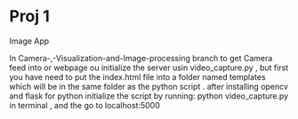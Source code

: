 # Proj 1
 Image App


In Camera-,-Visualization-and-Image-processing branch to get Camera feed into or webpage ou initialize the server usin video_capture.py , but first you have need to put the index.html file into a folder named templates which will be in the same folder as the python script . after installing opencv and flask for python initialize the script by running: python video_capture.py in terminal , and the go to localhost:5000
